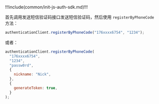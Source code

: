 !!!include(common/init-js-auth-sdk.md)!!!

首先调用发送短信验证码接口发送短信验证码，然后使用 `registerByPhoneCode` 方法：


```javascript
authenticationClient.registerByPhoneCode("176xxxx6754", "1234");
```

或者：

```javascript
authenticationClient.registerByPhoneCode(
  "176xxxx6754",
  "1234",
  "passw0rd",
  {
    nickname: "Nick",
  },
  {
    generateToken: true,
  }
);
```
